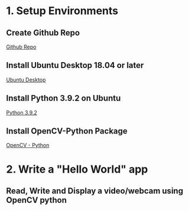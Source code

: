 # 1. Setup Environments
## Create Github Repo 
[Github Repo](https://docs.github.com/en/github/getting-started-with-github/create-a-repo)
## Install Ubuntu Desktop 18.04 or later
[Ubuntu Desktop](https://ubuntu.com/download/desktop)
## Install Python 3.9.2 on Ubuntu
[Python 3.9.2](https://www.python.org/downloads/)
## Install OpenCV-Python Package
[OpenCV - Python](https://pypi.org/project/opencv-python/)
# 2. Write a "Hello World" app
## Read, Write and Display a video/webcam using OpenCV python
